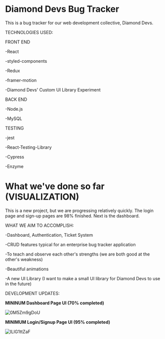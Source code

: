 # Diamond Devs Bug Tracker

This is a bug tracker for our web development collective, Diamond Devs.

TECHNOLOGIES USED:

FRONT END

-React

-styled-components

-Redux

-framer-motion

-Diamond Devs' Custom UI Library Experiment

BACK END

-Node.js

-MySQL

TESTING

-jest

-React-Testing-Library

-Cypress

-Enzyme


# What we've done so far (VISUALIZATION)

This is a new project, but we are progressing relatively quickly. The login page and sign-up pages are 98% finished. Next is the dashboard.

WHAT WE AIM TO ACCOMPLISH:

-Dashboard, Authentication, Ticket System

-CRUD features typical for an enterprise bug tracker application

-To teach and observe each other's strengths (we are both good at the other's weakness)

-Beautiful animations

-A new UI Library (I want to make a small UI library for Diamond Devs to use in the future)

DEVELOPMENT UPDATES:

<b>MININUM Dashboard Page UI (70% completed)</b>

![0M5Zm9gDoU](https://user-images.githubusercontent.com/76098411/130844108-6c3b380f-7e97-446a-95ab-cbc303201b53.gif)

<b>MINIMUM Login/Signup Page UI (95% completed)</b>

![lLIG1ttZaF](https://user-images.githubusercontent.com/76098411/129896031-9f36a886-2aff-4562-b066-e12587a990ae.gif)

